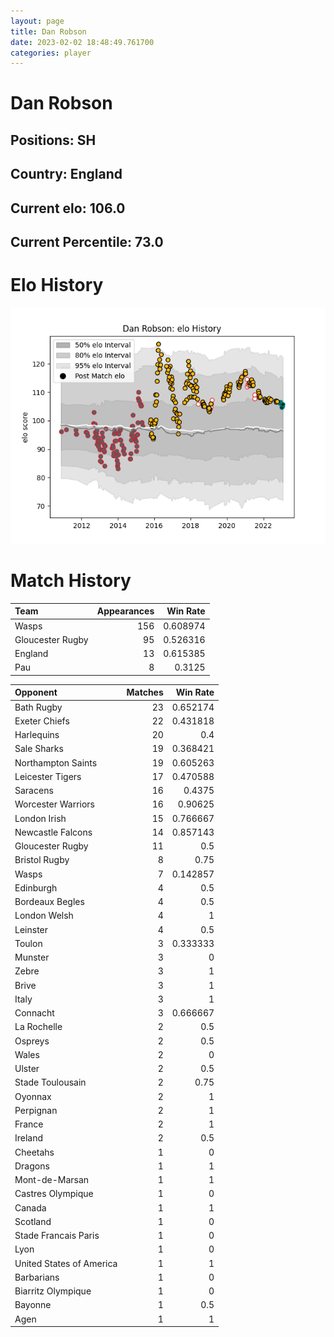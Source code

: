 ```yaml
---  
layout: page  
title: Dan Robson  
date: 2023-02-02 18:48:49.761700  
categories: player  
---
```

# Dan Robson

## Positions: SH

## Country: England

## Current elo: 106.0

## Current Percentile: 73.0

# Elo History


![elo history](history_DanRobson.png)
# Match History


| Team             |   Appearances |   Win Rate |
|:-----------------|--------------:|-----------:|
| Wasps            |           156 |   0.608974 |
| Gloucester Rugby |            95 |   0.526316 |
| England          |            13 |   0.615385 |
| Pau              |             8 |   0.3125   |

| Opponent                 |   Matches |   Win Rate |
|:-------------------------|----------:|-----------:|
| Bath Rugby               |        23 |   0.652174 |
| Exeter Chiefs            |        22 |   0.431818 |
| Harlequins               |        20 |   0.4      |
| Sale Sharks              |        19 |   0.368421 |
| Northampton Saints       |        19 |   0.605263 |
| Leicester Tigers         |        17 |   0.470588 |
| Saracens                 |        16 |   0.4375   |
| Worcester Warriors       |        16 |   0.90625  |
| London Irish             |        15 |   0.766667 |
| Newcastle Falcons        |        14 |   0.857143 |
| Gloucester Rugby         |        11 |   0.5      |
| Bristol Rugby            |         8 |   0.75     |
| Wasps                    |         7 |   0.142857 |
| Edinburgh                |         4 |   0.5      |
| Bordeaux Begles          |         4 |   0.5      |
| London Welsh             |         4 |   1        |
| Leinster                 |         4 |   0.5      |
| Toulon                   |         3 |   0.333333 |
| Munster                  |         3 |   0        |
| Zebre                    |         3 |   1        |
| Brive                    |         3 |   1        |
| Italy                    |         3 |   1        |
| Connacht                 |         3 |   0.666667 |
| La Rochelle              |         2 |   0.5      |
| Ospreys                  |         2 |   0.5      |
| Wales                    |         2 |   0        |
| Ulster                   |         2 |   0.5      |
| Stade Toulousain         |         2 |   0.75     |
| Oyonnax                  |         2 |   1        |
| Perpignan                |         2 |   1        |
| France                   |         2 |   1        |
| Ireland                  |         2 |   0.5      |
| Cheetahs                 |         1 |   0        |
| Dragons                  |         1 |   1        |
| Mont-de-Marsan           |         1 |   1        |
| Castres Olympique        |         1 |   0        |
| Canada                   |         1 |   1        |
| Scotland                 |         1 |   0        |
| Stade Francais Paris     |         1 |   0        |
| Lyon                     |         1 |   0        |
| United States of America |         1 |   1        |
| Barbarians               |         1 |   0        |
| Biarritz Olympique       |         1 |   0        |
| Bayonne                  |         1 |   0.5      |
| Agen                     |         1 |   1        |